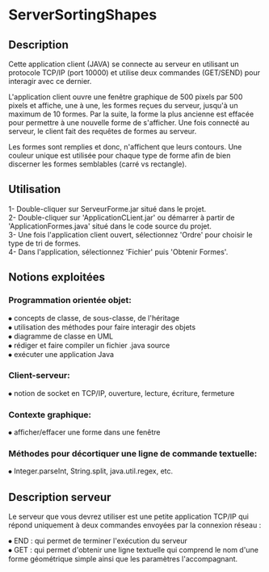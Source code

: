 # ServerSortingShapes

## Description

Cette application client (JAVA) se connecte au serveur en utilisant un protocole TCP/IP (port 10000) et utilise deux commandes (GET/SEND) pour interagir avec ce dernier.

L'application client ouvre une fenêtre graphique de 500 pixels par 500 pixels et affiche, une à une, les formes reçues du serveur, jusqu'à un maximum de 10 formes. Par la suite, la forme la plus ancienne est effacée pour permettre à une nouvelle forme de s'afficher. Une fois connecté au serveur, le client fait des requêtes de formes au serveur.

Les formes sont remplies et donc, n'affichent que leurs contours. Une couleur unique est utilisée pour chaque type de forme afin de bien discerner les formes semblables (carré vs rectangle).


## Utilisation

1- Double-cliquer sur ServeurForme.jar situé dans le projet.<br />
2- Double-cliquer sur 'ApplicationCLient.jar' ou démarrer à partir de 'ApplicationFormes.java' situé dans le code source du projet.<br />
3- Une fois l'application client ouvert, sélectionnez 'Ordre' pour choisir le type de tri de formes.<br />
4- Dans l'application, sélectionnez 'Fichier' puis 'Obtenir Formes'. 


## Notions exploitées

### Programmation orientée objet:

⦁	concepts de classe, de sous-classe, de l'héritage <br />
⦁	utilisation des méthodes pour faire interagir des objets <br />
⦁	diagramme de classe en UML <br />
⦁	rédiger et faire compiler un fichier .java source <br />
⦁	exécuter une application Java <br />

### Client-serveur:

⦁	notion de socket en TCP/IP, ouverture, lecture, écriture, fermeture

### Contexte graphique:

⦁	afficher/effacer une forme dans une fenêtre

### Méthodes pour décortiquer une ligne de commande textuelle:

⦁	Integer.parseInt, String.split, java.util.regex, etc.


## Description serveur

Le serveur que vous devrez utiliser est une petite application TCP/IP qui répond uniquement à deux commandes envoyées par la connexion réseau :

⦁	END : qui permet de terminer l'exécution du serveur<br />
⦁	GET : qui permet d'obtenir une ligne textuelle qui comprend le nom d'une forme géométrique simple ainsi que les paramètres l'accompagnant. 
